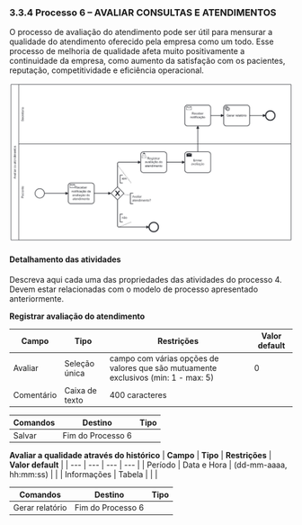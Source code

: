### 3.3.4 Processo 6 – AVALIAR CONSULTAS E ATENDIMENTOS

O processo de avaliação do atendimento pode ser útil para mensurar a qualidade do atendimento oferecido pela empresa como um todo. Esse processo de melhoria de qualidade afeta muito positivamente a continuidade da empresa, como aumento da satisfação com os pacientes, reputação, competitividade e eficiência operacional.

![BPMN do PROCESSO 6](images/processo_6_avaliar_consultas_e_atendimentos.png "Processo 6 - Avaliar Consultas e Atendimentos.")


#### Detalhamento das atividades

Descreva aqui cada uma das propriedades das atividades do processo 4. 
Devem estar relacionadas com o modelo de processo apresentado anteriormente.


**Registrar avaliação do atendimento**

| **Campo**       | **Tipo**         | **Restrições** | **Valor default** |
| ---             | ---              | ---            | ---               |
| Avaliar | Seleção única  |      campo com várias opções de valores que são mutuamente exclusivos (min: 1 - max: 5)         |        0            |
| Comentário | Caixa de texto  |      400 caracteres          |                   | 

| **Comandos**         |  **Destino**                   | **Tipo** |
| ---                  | ---                            | ---               |
| Salvar | Fim do Processo 6  |  |


**Avaliar a qualidade através do histórico**
| **Campo**       | **Tipo**         | **Restrições** | **Valor default** |
| ---             | ---              | ---            | ---               |
| Período  | Data e Hora  |     (dd-mm-aaaa, hh:mm:ss)       |                  |
| Informações  | Tabela  |            |                  |

| **Comandos**         |  **Destino**                   | **Tipo** |
| ---                  | ---                            | ---               |
| Gerar relatório | Fim do Processo 6  |  |
